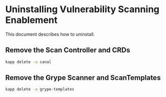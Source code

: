# Uninstalling Vulnerability Scanning Enablement

This document describes how to uninstall.

## Remove the Scan Controller and CRDs
```bash
kapp delete -a canal
```

## Remove the Grype Scanner and ScanTemplates
```bash
kapp delete -a grype-templates
```

